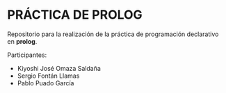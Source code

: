 # PRÁCTICA DE PROLOG
Repositorio para la realización de la práctica de programación declarativo en **prolog**.

Participantes:
- Kiyoshi José Omaza Saldaña
- Sergio Fontán Llamas
- Pablo Puado García
